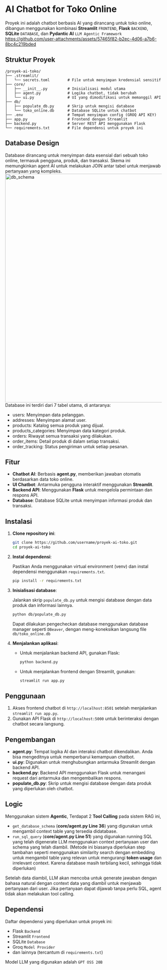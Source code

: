 # AI Chatbot for Toko Online

Proyek ini adalah chatbot berbasis AI yang dirancang untuk toko online, dibangun menggunakan kombinasi **Streamlit** `FRONTEND`, **Flask** `BACKEND`, **SQLite** `DATABASE`, dan **Pydantic AI** `LLM Agentic Framework`
https://github.com/user-attachments/assets/57465f82-b2ec-4d06-a7b6-8bc4c219bded


## Struktur Proyek

```
/proyek-ai-toko/
├── .streamlit/
│   └── secrets.toml        # File untuk menyimpan kredensial sensitif
├── core/
│   ├── __init__.py         # Inisialisasi modul utama
│   ├── agent.py            # Logika chatbot, tidak berubah
│   └── ui.py               # UI yang dimodifikasi untuk memanggil API
├── db/
│   ├── populate_db.py      # Skrip untuk mengisi database
│   └── toko_online.db      # Database SQLite untuk chatbot
├── .env                    # Tempat menyimpan config (GROQ API KEY)
├── app.py                  # Frontend dengan Streamlit
├── backend.py              # Server REST API menggunakan Flask
└── requirements.txt        # File dependensi untuk proyek ini
```

## Database Design
Database dirancang untuk menyimpan data esensial dari sebuah toko online, termasuk pengguna, produk, dan transaksi. Skema ini memungkinkan agent AI untuk melakukan JOIN antar tabel untuk menjawab pertanyaan yang kompleks.
<img width="1019" height="735" alt="db_schema" src="https://github.com/user-attachments/assets/8d3750df-9a48-49b5-9d45-f117d836a710" />
Database ini terdiri dari 7 tabel utama, di antaranya:
- users: Menyimpan data pelanggan.
- addresses: Menyimpan alamat user.
- products: Katalog semua produk yang dijual.
- products_categories: Menyimpan data kategori produk.
- orders: Riwayat semua transaksi yang dilakukan.
- order_items: Detail produk di dalam setiap transaksi.
- order_tracking: Status pengiriman untuk setiap pesanan.

## Fitur

- **Chatbot AI**: Berbasis **agent.py**, memberikan jawaban otomatis berdasarkan data toko online.
- **UI Chatbot**: Antarmuka pengguna interaktif menggunakan **Streamlit**.
- **Backend API**: Menggunakan **Flask** untuk mengelola permintaan dan respons API.
- **Database**: Database SQLite untuk menyimpan informasi produk dan transaksi.

## Instalasi

1. **Clone repository ini**:

   ```bash
   git clone https://github.com/username/proyek-ai-toko.git
   cd proyek-ai-toko
   ```

2. **Instal dependensi**:

   Pastikan Anda menggunakan virtual environment (venv) dan instal dependensi menggunakan `requirements.txt`.

   ```bash
   pip install -r requirements.txt
   ```

3. **Inisialisasi database**:

   Jalankan skrip `populate_db.py` untuk mengisi database dengan data produk dan informasi lainnya.

   ```bash
   python db/populate_db.py
   ```

   Dapat dilakukan pengecheckan database menggunakan database manager seperti `DBeaver`, dengan meng-koneksikan langsung file `db/toko_online.db`
4. **Menjalankan aplikasi**:

   - Untuk menjalankan backend API, gunakan Flask:

     ```bash
     python backend.py
     ```

   - Untuk menjalankan frontend dengan Streamlit, gunakan:

     ```bash
     streamlit run app.py
     ```

## Penggunaan

1. Akses frontend chatbot di `http://localhost:8501` setelah menjalankan `streamlit run app.py`.
2. Gunakan API Flask di `http://localhost:5000` untuk berinteraksi dengan chatbot secara langsung.

## Pengembangan

- **agent.py**: Tempat logika AI dan interaksi chatbot dikendalikan. Anda bisa mengeditnya untuk memperbarui kemampuan chatbot.
- **ui.py**: Digunakan untuk menghubungkan antarmuka Streamlit dengan backend API.
- **backend.py**: Backend API menggunakan Flask untuk menangani request dari antarmuka dan mengembalikan respons.
- **populate_db.py**: Skrip untuk mengisi database dengan data produk yang diperlukan oleh chatbot.

## Logic
Menggunakan sistem **Agentic**,
Terdapat 2 **Tool Calling** pada sistem RAG ini, 
- `get_database_schema` (**core/agent.py Line 36**) yang digunakan untuk mengambil context table yang tersedia didatabase.
- `run_sql_query` (**core/agent.py Line 51**) yang digunakan running SQL yang telah digenerate LLM menggunakan context pertanyaan user dan schema yang telah diambil. (Metode ini biasanya diperlukan step tambahan seperti menggunakan similarity search dengan embedding untuk mengambil table yang relevan untuk mengurangi **token usage** dan irrelevant context. Karena database masih terbilang kecil, sehingga tidak diperlukan)

Setelah data diambil, LLM akan mencoba untuk generate jawaban dengan bahasa natural dengan context data yang diambil untuk menjawab pertanyaan dari user. Jika pertanyaan dapat dijawab tanpa perlu SQL, agent tidak akan melakukan tool calling.

## Dependensi

Daftar dependensi yang diperlukan untuk proyek ini:

- Flask `Backend`
- Streamlit `Frontend`
- SQLite `Database`
- Groq `Model Provider`
- dan lainnya (tercantum di `requirements.txt`)

Model LLM yang digunakan adalah `GPT OSS 20B`   
